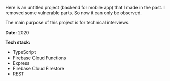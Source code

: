 Here is an untitled project (backend for mobile app) that I made in the past. I removed some vulnerable parts. So now it can only be observed. 

The main purpose of this project is for technical interviews.

**Date:** 2020

**Tech stack:**<br>
- TypeScript
- Firebase Cloud Functions
- Express
- Firebase Cloud Firestore
- REST